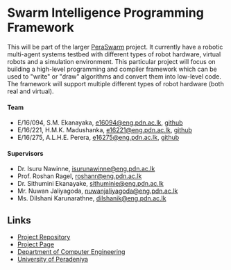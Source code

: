 # Swarm Intelligence Programming Framework

This will be part of the larger [PeraSwarm](https://pera-swarm.ce.pdn.ac.lk/) project. It currently have a robotic multi-agent systems testbed with different types of robot hardware, virtual robots and a simulation environment. This particular project will focus on building a high-level programming and compiler framework which can be used to "write" or "draw" algorithms and convert them into low-level code. The framework will support multiple different types of robot hardware (both real and virtual).

#### Team

- E/16/094, S.M. Ekanayaka, [e16094@eng.pdn.ac.lk](mailto:e16094@eng.pdn.ac.lk), [github](https://github.com/kavindumadushanka972)
- E/16/221, H.M.K. Madushanka, [e16221@eng.pdn.ac.lk](mailto:e16221@eng.pdn.ac.lk), [github](https://github.com/shirlymadushanka)
- E/16/275, A.L.H.E. Perera, [e16275@eng.pdn.ac.lk](mailto:e16275@eng.pdn.ac.lk), [github](https://github.com/HashanEranga)

#### Supervisors

- Dr. Isuru Nawinne, [isurunawinne@eng.pdn.ac.lk](mailto:isurunawinne@eng.pdn.ac.lk)
- Prof. Roshan Ragel, [roshanr@eng.pdn.ac.lk](mailto:roshanr@eng.pdn.ac.lk)
- Dr. Sithumini Ekanayake, [sithuminie@eng.pdn.ac.lk](mailto:sithuminie@eng.pdn.ac.lk)
- Mr. Nuwan Jaliyagoda, [nuwanjaliyagoda@eng.pdn.ac.lk](mailto:nuwanjaliyagoda@eng.pdn.ac.lk)
- Ms. Dilshani Karunarathne, [dilshanik@eng.pdn.ac.lk](mailto:dilshanik@eng.pdn.ac.lk)

## Links

- [Project Repository](https://github.com/cepdnaclk/e16-4yp-swarm-intelligence-programming-framework)
- [Project Page](https://cepdnaclk.github.io/e16-4yp-swarm-intelligence-programming-framework/)
- [Department of Computer Engineering](http://www.ce.pdn.ac.lk/)
- [University of Peradeniya](https://eng.pdn.ac.lk/)
